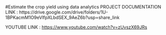 <HTML>
 #Estimate the crop yield using data analytics
PROJECT DOCUMENTATION LINK : https://drive.google.com/drive/folders/1U-1BPKacmM1O9eVlfpXLbdSEX_9AeZ6b?usp=share_link

YOUTUBE LINK : https://www.youtube.com/watch?v=zUvszX69JRs
</HTML>
